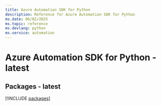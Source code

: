 ```yaml
---
title: Azure Automation SDK for Python
description: Reference for Azure Automation SDK for Python
ms.date: 06/02/2025
ms.topic: reference
ms.devlang: python
ms.service: automation
---
```

# Azure Automation SDK for Python - latest
## Packages - latest
[!INCLUDE [packages](automation-index.md)]